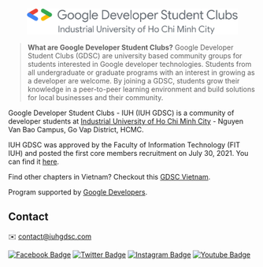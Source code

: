 <p align="center">
  <img src="https://raw.githubusercontent.com/iuhgdsc/.github/main/logos/iuhgdsc_horizontal.png" width="85%"/>
</p>

> **What are Google Developer Student Clubs?** Google Developer Student Clubs (GDSC) are university based community groups for students interested in Google developer technologies.
Students from all undergraduate or graduate programs with an interest in growing as a developer are welcome.
By joining a GDSC, students grow their knowledge in a peer-to-peer learning environment and build solutions for local businesses and their community.

Google Developer Student Clubs - IUH (IUH GDSC) is a community of developer students at [Industrial University of Ho Chi Minh City](http://iuh.edu.vn/en) - Nguyen Van Bao Campus, Go Vap District, HCMC.

IUH GDSC was approved by the Faculty of Information Technology (FIT IUH) and posted the first core members recruitment on July 30, 2021. You can find it [here](http://fit.iuh.edu.vn/news.html@detail@155@2774@Google-Developer-Student-Clubs).

Find other chapters in Vietnam? Checkout this [GDSC Vietnam](https://gdscvietnam.com).

Program supported by [Google Developers](https://developers.google.com/community/gdsc).

## Contact

✉️ [contact@iuhgdsc.com](mailto:contact@iuhgdsc.com)

[![Facebook Badge](https://img.shields.io/badge/Facebook-1877F2?style=for-the-badge&logo=facebook&logoColor=white&link=https://facebook.com/iuh.gdsc/)](https://facebook.com/iuh.gdsc)
[![Twitter Badge](https://img.shields.io/badge/Twitter-1DA1F2?style=for-the-badge&logo=twitter&logoColor=white&link=https://twitter.com/iuhgdsc/)](https://twitter.com/iuhgdsc/)
[![Instagram Badge](https://img.shields.io/badge/Instagram-E4405F?style=for-the-badge&logo=instagram&logoColor=white&link=https://instagram.com/iuh.gdsc/)](https://instagram.com/iuh.gdsc)
[![Youtube Badge](https://img.shields.io/badge/YouTube-FF0000?style=for-the-badge&logo=youtube&logoColor=white&link=https://www.youtube.com/channel/UCeDvhkh14Y1QtNRfo5nhRbg)](https://www.youtube.com/channel/UCeDvhkh14Y1QtNRfo5nhRbg)
